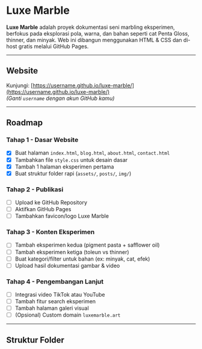 # Luxe Marble

**Luxe Marble** adalah proyek dokumentasi seni marbling eksperimen, berfokus pada eksplorasi pola, warna, dan bahan seperti cat Penta Gloss, thinner, dan minyak. Web ini dibangun menggunakan HTML & CSS dan di-host gratis melalui GitHub Pages.

---

## Website
Kunjungi: [https://username.github.io/luxe-marble/](https://username.github.io/luxe-marble/)  
*(Ganti `username` dengan akun GitHub kamu)*

---

## Roadmap

### Tahap 1 - Dasar Website
- [x] Buat halaman `index.html`, `blog.html`, `about.html`, `contact.html`
- [x] Tambahkan file `style.css` untuk desain dasar
- [x] Tambah 1 halaman eksperimen pertama
- [x] Buat struktur folder rapi (`assets/`, `posts/`, `img/`)

### Tahap 2 - Publikasi
- [ ] Upload ke GitHub Repository
- [ ] Aktifkan GitHub Pages
- [ ] Tambahkan favicon/logo Luxe Marble

### Tahap 3 - Konten Eksperimen
- [ ] Tambah eksperimen kedua (pigment pasta + safflower oil)
- [ ] Tambah eksperimen ketiga (toleun vs thinner)
- [ ] Buat kategori/filter untuk bahan (ex: minyak, cat, efek)
- [ ] Upload hasil dokumentasi gambar & video

### Tahap 4 - Pengembangan Lanjut
- [ ] Integrasi video TikTok atau YouTube
- [ ] Tambah fitur search eksperimen
- [ ] Tambah halaman galeri visual
- [ ] (Opsional) Custom domain `luxemarble.art`

---

## Struktur Folder
